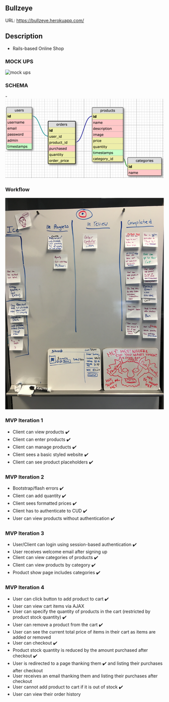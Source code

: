 ## Bullzeye
URL: https://bullzeye.herokuapp.com/

## Description
- Rails-based Online Shop

### MOCK UPS

<img src="http://i.imgur.com/jnFu4eLg.jpg" alt="mock ups" width="400" height="500">

### SCHEMA

-![Schema](./schema.png)

### Workflow

<img src='Workflow.jpg' />

### MVP Iteration 1
- Client can view products :heavy_check_mark:
- Client can enter products :heavy_check_mark:
- Client can manage products :heavy_check_mark:
- Client sees a basic styled website :heavy_check_mark:
- Client can see product placeholders :heavy_check_mark:

### MVP Iteration 2
- Bootstrap/flash errors :heavy_check_mark:
- Client can add quantity :heavy_check_mark:
- Client sees formatted prices :heavy_check_mark:
- Client has to authenticate to CUD :heavy_check_mark:
- User can view products without authentication :heavy_check_mark:

### MVP Iteration 3
- User/Client can login using session-based authentication :heavy_check_mark:
- User receives welcome email after signing up
- Client can view categories of products :heavy_check_mark:
- Client can view products by category :heavy_check_mark:
- Product show page includes categories :heavy_check_mark:

### MVP Iteration 4
- User can click button to add product to cart :heavy_check_mark:
- User can view cart items via AJAX
- User can specify the quantity of products in the cart (restricted by product stock quantity) :heavy_check_mark:
- User can remove a product from the cart :heavy_check_mark:
- User can see the current total price of items in their cart as items are added or removed
- User can checkout :heavy_check_mark:
- Product stock quantity is reduced by the amount purchased after checkout :heavy_check_mark:
- User is redirected to a page thanking them :heavy_check_mark:
and listing their purchases after checkout
- User receives an email thanking them and listing their purchases after checkout
- User cannot add product to cart if it is out of stock :heavy_check_mark:
- User can view their order history

